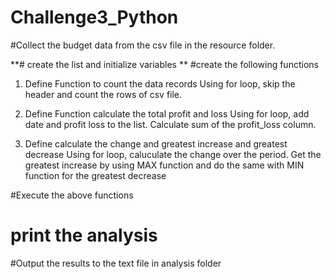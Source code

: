 # Challenge3_Python

#Collect the budget data from the csv file in the resource folder. 

**# create the list and initialize variables
**
#create the following functions

1) Define Function to count the data records
    Using for loop, skip the header and count the rows of csv file. 
    
2) Define Function calculate the total profit and loss
    Using for loop, add date and profit loss to the list.
    Calculate sum of the profit_loss column. 
    
4) Define calculate the change and greatest increase and greatest decrease
    Using for loop,  caluculate the change over the period.
    Get the greatest increase by using MAX function and do the same with MIN function for the greatest decrease 

#Execute the above functions 

# print the analysis 

#Output the results to the text file in analysis folder
